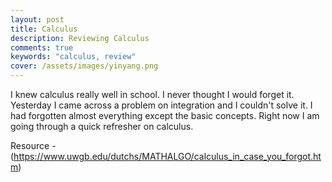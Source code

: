 ```yaml
---
layout: post
title: Calculus
description: Reviewing Calculus
comments: true
keywords: "calculus, review"
cover: /assets/images/yinyang.png
---
```


I knew calculus really well in school. I never thought I would forget it.
Yesterday I came across a problem on integration and I couldn't solve it.
I had forgotten almost everything except the basic concepts.
Right now I am going through a quick refresher on calculus.

Resource - (https://www.uwgb.edu/dutchs/MATHALGO/calculus_in_case_you_forgot.htm)
